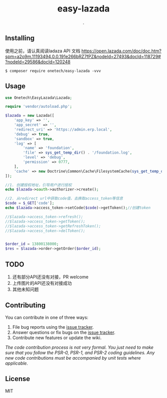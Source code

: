<h1 align="center"> easy-lazada </h1>

<p align="center"> .</p>


## Installing

使用之前，请认真阅读ladaza API 文档
https://open.lazada.com/doc/doc.htm?spm=a2o9m.11193494.0.0.191e266bRZ7fPZ&nodeId=27493&docId=118729#?nodeId=29586&docId=120248

```shell
$ composer require onetech/easy-lazada -vvv
```

## Usage

```php
use Onetech\EasyLazada\Lazada;

require 'vendor/autoload.php';

$lazada = new Lazada([
    'app_key' => '',
    'app_secret' => '',
    'redirect_uri' => 'https://admin.erp.local',
    'debug' => true,
    'sandbox' => true,
    'log' => [
        'name' => 'foundation',
        'file' => sys_get_temp_dir() . '/foundation.log',
        'level' => 'debug',
        'permission' => 0777,
    ],
    'cache' => new Doctrine\Common\Cache\FilesystemCache(sys_get_temp_dir())
]);

//1. 创建授权地址，引导用户进行授权
echo $lazada->oauth->authorizer->create();

//2. 从redirect url中获取code值，去换取access_token等信息
$code = $_GET['code'];
echo $lazada->access_token->setCode($code)->getToken();//创建token

//$lazada->access_token->refresh();
//$lazada->access_token->getToken();
//$lazada->access_token->getRefreshToken();
//$lazada->access_token->delToken();


$order_id = 13800138000;
$res = $lazada->order->getOrder($order_id);
```

## TODO

1. 还有部分API还没有对接，PR welcome
2. 上传图片的API还没有对接成功
3. 其他未知问题


## Contributing

You can contribute in one of three ways:

1. File bug reports using the [issue tracker](https://github.com/onetech/easy-lazada/issues).
2. Answer questions or fix bugs on the [issue tracker](https://github.com/onetech/easy-lazada/issues).
3. Contribute new features or update the wiki.

_The code contribution process is not very formal. You just need to make sure that you follow the PSR-0, PSR-1, and PSR-2 coding guidelines. Any new code contributions must be accompanied by unit tests where applicable._

## License

MIT